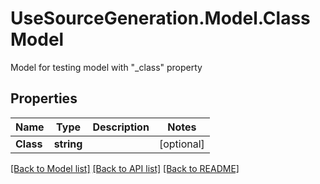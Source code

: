 # UseSourceGeneration.Model.ClassModel
Model for testing model with \"_class\" property

## Properties

Name | Type | Description | Notes
------------ | ------------- | ------------- | -------------
**Class** | **string** |  | [optional] 

[[Back to Model list]](../../README.md#documentation-for-models) [[Back to API list]](../../README.md#documentation-for-api-endpoints) [[Back to README]](../../README.md)

